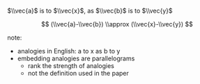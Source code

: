 $\\vec{a}$ is to $\\vec{x}$, as $\\vec{b}$ is to $\\vec{y}$

$$
(\\vec{a}-\\vec{b}) \\approx (\\vec{x}-\\vec{y})
$$
<!-- .element: class="fragment" -->

note:
- analogies in English: a to x as b to y
- embedding analogies are parallelograms
    - rank the strength of analogies
    - not the definition used in the paper
